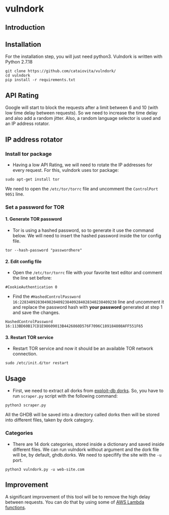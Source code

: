 # vulndork

## Introduction

## Installation

For the installation step, you will just need python3. Vulndork is written with Python 2.7.18

```
git clone https://github.com/cataiovita/vulndork/
cd vulndork
pip install -r requirements.txt
```

## API Rating

Google will start to block the requests after a limit between 6 and 10 (with low time delay between requests). So we need to increase the time delay and also add a random jitter. Also, a random language selector is used and an IP address rotator.

## IP address rotator

### Install tor package

+ Having a low API Rating, we will need to rotate the IP addresses for every request. For this, vulndork uses tor package:

```sudo apt-get install tor```

We need to open the ```/etc/tor/torrc``` file and uncomment the ```ControlPort 9051``` line.

### Set a password for TOR

#### 1. Generate TOR password

+ Tor is using a hashed password, so to generate it use the command below. We will need to insert the hashed password inside the tor config file.

```tor --hash-password "passwordhere"```

#### 2. Edit config file

+ Open the ```/etc/tor/torrc``` file with your favorite text editor and comment the line set before:

```#CookieAuthentication 0```

+ Find the ```#HashedControlPassword 16:2283409283049820409238409284028340238409238``` line and uncomment it and replace the password hash with **your password** generated at step 1 and save the changes.

```HashedControlPassword 16:113BD60B17CD1E98609013B4426860D576F7096C189184808AFF551F65```

#### 3. Restart TOR service

+ Restart TOR service and now it should be an available TOR network connection.

```sudo /etc/init.d/tor restart```

## Usage

+ First, we need to extract all dorks from [exploit-db dorks](https://www.exploit-db.com/google-hacking-database). So, you have to run ``scraper.py`` script with the following command:

``python3 scraper.py``

All the GHDB will be saved into a directory called dorks then will be stored into different files, taken by dork category. 

### Categories

+ There are 14 dork categories, stored inside a dictionary and saved inside different files. We can run vulndork without argument and the dork file will be, by default, ghdb.dorks. We need to specifify the site with the ```-u``` port.

```python3 vulndork.py -u web-site.com```

## Improvement

A significant improvement of this tool will be to remove the high delay between requests. You can do that by using some of [AWS Lambda functions](https://aws.amazon.com/lambda/).
